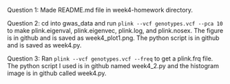 Question 1: Made README.md file in week4-homework directory.

Question 2: cd into gwas_data and run `plink --vcf genotypes.vcf --pca 10` to make plink.eigenval, plink.eigenvec, plink.log, and plink.nosex. The figure is in github and is saved as week4_plot1.png. The python script is in github and is saved as week4.py.

Question 3: Ran `plink --vcf genotypes.vcf --freq` to get a plink.frq file. The python script I used is in github named week4_2.py and the histogram image is in github called week4.py.